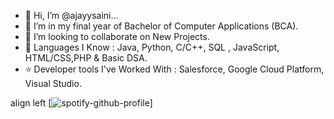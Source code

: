 - 👋 Hi, I’m @ajayysaini...
- 🌱 I’m in my final year of Bachelor of Computer Applications (BCA).
- 💞️ I’m looking to collaborate on New Projects.
- 👀 Languages I Know : Java, Python, C/C++, SQL , JavaScript, HTML/CSS,PHP &  Basic DSA.
- ⭐️ Developer tools I've Worked With : Salesforce, Google Cloud Platform, Visual Studio.
   
   
align left
[![spotify-github-profile](https://spotify-github-profile.vercel.app/api/view?uid=e98c4kaw03lebiteyiixsiftu&cover_image=true&theme=default)]

